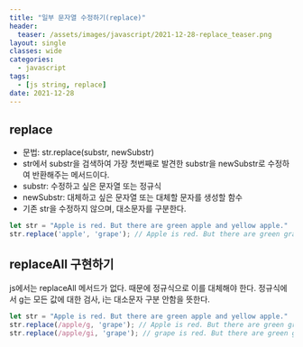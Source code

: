```yaml
---
title: "일부 문자열 수정하기(replace)"
header:
  teaser: /assets/images/javascript/2021-12-28-replace_teaser.png
layout: single
classes: wide
categories:
  - javascript
tags:
  - [js string, replace]
date: 2021-12-28
---
```


## replace
* 문법: str.replace(substr, newSubstr)
* str에서 substr을 검색하여 가장 첫번째로 발견한 substr을 newSubstr로 수정하여 반환해주는 메서드이다.
* substr: 수정하고 싶은 문자열 또는 정규식
* newSubstr: 대체하고 싶은 문자열 또는 대체할 문자를 생성할 함수
* 기존 str을 수정하지 않으며, 대소문자를 구분한다.

```javascript
let str = "Apple is red. But there are green apple and yellow apple."
str.replace('apple', 'grape'); // Apple is red. But there are green grape and yellow apple.
```

## replaceAll 구현하기
js에서는 replaceAll 메서드가 없다. 때문에 정규식으로 이를 대체해야 한다.
정규식에서 g는 모든 값에 대한 검사, i는 대소문자 구분 안함을 뜻한다.

```javascript
let str = "Apple is red. But there are green apple and yellow apple."
str.replace(/apple/g, 'grape'); // Apple is red. But there are green grape and yellow grape.
str.replace(/apple/gi, 'grape'); // grape is red. But there are green grape and yellow grape.
```